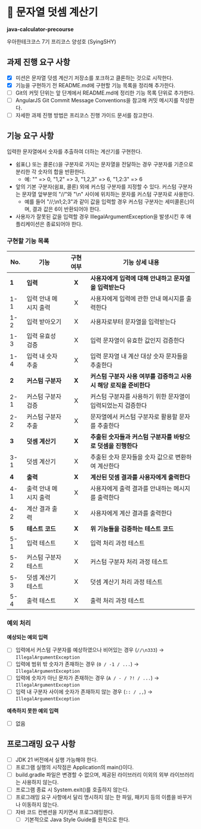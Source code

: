 # :1234: 문자열 덧셈 계산기
**java-calculator-precourse**  

우아한테크코스 7기 프리코스 양성호 (SyingSHY)

## 과제 진행 요구 사항
- [X] 미션은 문자열 덧셈 계산기 저장소를 포크하고 클론하는 것으로 시작한다.
- [X] 기능을 구현하기 전 README.md에 구현할 기능 목록을 정리해 추가한다.
- [ ] Git의 커밋 단위는 앞 단계에서 README.md에 정리한 기능 목록 단위로 추가한다.
- [ ] AngularJS Git Commit Message Conventions을 참고해 커밋 메시지를 작성한다.
- [ ] 자세한 과제 진행 방법은 프리코스 진행 가이드 문서를 참고한다.

## 기능 요구 사항
입력한 문자열에서 숫자를 추출하여 더하는 계산기를 구현한다.

- 쉼표(,) 또는 콜론(:)을 구분자로 가지는 문자열을 전달하는 경우 구분자를 기준으로 분리한 각 숫자의 합을 반환한다.
    - 예: "" => 0, "1,2" => 3, "1,2,3" => 6, "1,2:3" => 6
- 앞의 기본 구분자(쉼표, 콜론) 외에 커스텀 구분자를 지정할 수 있다. 커스텀 구분자는 문자열 앞부분의 "//"와 "\n" 사이에 위치하는 문자를 커스텀 구분자로 사용한다.
    - 예를 들어 "//;\n1;2;3"과 같이 값을 입력할 경우 커스텀 구분자는 세미콜론(;)이며, 결과 값은 6이 반환되어야 한다.
- 사용자가 잘못된 값을 입력할 경우 IllegalArgumentException을 발생시킨 후 애플리케이션은 종료되어야 한다.  

### 구현할 기능 목록
| No. | 기능 | 구현 여부| 기능 상세 내용 |
| --- | ---- | :-----: | ------------- |
| **1** | **입력** | **X** | **사용자에게 입력에 대해 안내하고 문자열을 입력받는다** |
| 1-1 | 입력 안내 메시지 출력 | X | 사용자에게 입력에 관한 안내 메시지를 출력한다 |
| 1-2 | 입력 받아오기 | X | 사용자로부터 문자열을 입력받는다 |
| 1-3 | 입력 유효성 검증 | X | 입력 문자열이 유효한 값인지 검증한다 |
| 1-4 | 입력 내 숫자 추출 | X | 입력 문자열 내 계산 대상 숫자 문자들을 추출한다 |
| **2** | **커스텀 구분자** | **X** | **커스텀 구분자 사용 여부를 검증하고 사용 시 해당 로직을 준비한다** |
| 2-1 | 커스텀 구분자 검증 | X | 커스텀 구분자를 사용하기 위한 문자열이 입력되었는지 검증한다 |
| 2-2 | 커스텀 구분자 추출 | X | 문자열에서 커스텀 구분자로 활용할 문자를 추출한다 |
| **3** | **덧셈 계산기** | **X** | **추출된 숫자들과 커스텀 구분자를 바탕으로 덧셈을 진행한다** |
| 3-1 | 덧셈 계산기 | X | 추출된 숫자 문자들을 숫자 값으로 변환하여 계산한다 |
| **4** | **출력** | **X** | **계산된 덧셈 결과를 사용자에게 출력한다** |
| 4-1 | 출력 안내 메시지 출력 | X | 사용자에게 출력 결과를 안내하는 메시지를 출력한다 |
| 4-2 | 계산 결과 출력 | X | 사용자에게 계산 결과를 출력한다 |
| **5** | **테스트 코드** | **X** | **위 기능들을 검증하는 테스트 코드** |
| 5-1 | 입력 테스트 | X | 입력 처리 과정 테스트 |
| 5-2 | 커스텀 구분자 테스트 | X | 커스텀 구분자 처리 과정 테스트 |
| 5-3 | 덧셈 계산기 테스트 | X | 덧셈 계산기 처리 과정 테스트 |
| 5-4 | 출력 테스트 | X | 출력 처리 과정 테스트 |

### 예외 처리
**예상되는 예외 입력**
- [ ] 입력에서 커스텀 구분자를 예상하였으나 비어있는 경우 (`//\n333`) &rarr; `IllegalArgumentException`
- [ ] 입력에 범위 밖 숫자가 존재하는 경우 (`0 / -1 / ...`) &rarr; `IllegalArgumentException`
- [ ] 입력에 숫자가 아닌 문자가 존재하는 경우 (`A / - / ?! / ...`) &rarr; `IllegalArgumentException`
- [ ] 입력 내 구분자 사이에 숫자가 존재하지 않는 경우 (`:: / ,,`) &rarr; `IllegalArgumentException`

**예측하지 못한 예외 입력**
- [ ] 없음

## 프로그래밍 요구 사항
- [ ] JDK 21 버전에서 실행 가능해야 한다.
- [ ] 프로그램 실행의 시작점은 Application의 main()이다.
- [ ] build.gradle 파일은 변경할 수 없으며, 제공된 라이브러리 이외의 외부 라이브러리는 사용하지 않는다.
- [ ] 프로그램 종료 시 System.exit()를 호출하지 않는다.
- [ ] 프로그래밍 요구 사항에서 달리 명시하지 않는 한 파일, 패키지 등의 이름을 바꾸거나 이동하지 않는다.
- [ ] 자바 코드 컨벤션을 지키면서 프로그래밍한다.
    - [ ] 기본적으로 Java Style Guide를 원칙으로 한다.